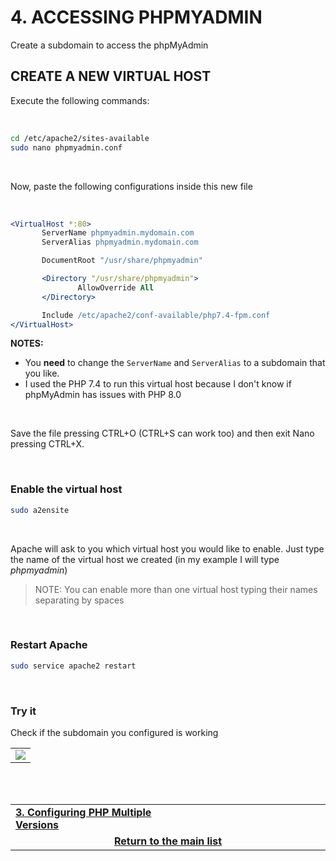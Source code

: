 # 4. ACCESSING PHPMYADMIN
Create a subdomain to access the phpMyAdmin

## CREATE A NEW VIRTUAL HOST
Execute the following commands:

<br>

```bash
cd /etc/apache2/sites-available
sudo nano phpmyadmin.conf
```

<br>

Now, paste the following configurations inside this new file

<br>

 ```apache
<VirtualHost *:80>
        ServerName phpmyadmin.mydomain.com
        ServerAlias phpmyadmin.mydomain.com

        DocumentRoot "/usr/share/phpmyadmin"

        <Directory "/usr/share/phpmyadmin">
                AllowOverride All
        </Directory>

        Include /etc/apache2/conf-available/php7.4-fpm.conf
</VirtualHost>
```

**NOTES:**
 - You **need** to change the `ServerName` and `ServerAlias` to a subdomain that you like.
 - I used the PHP 7.4 to run this virtual host because I don't know if phpMyAdmin has issues with PHP 8.0

<br>

Save the file pressing CTRL+O (CTRL+S can work too) and then exit Nano pressing CTRL+X.

<br>

### Enable the virtual host

```bash
sudo a2ensite
```

<br>

Apache will ask to you which virtual host you would like to enable.
Just type the name of the virtual host we created (in my example I will type *phpmyadmin*)

> NOTE: You can enable more than one virtual host typing their names separating by spaces

<br>

### Restart Apache

```bash
sudo service apache2 restart
```

<br>

### Try it
Check if the subdomain you configured is working
<table><tr><td>
  <img src="https://user-images.githubusercontent.com/49572917/111044984-79aff680-842a-11eb-8ef8-0f5ea3b6a8c1.png">
</td></tr></table>

<br><br>
<div>
    <table width="9000">
        <tr>
            <td width="9000">
                <a href="https://github.com/andregalastri/tutorials/blob/main/Ubuntu%20Server/3.%20Configuring%20PHP%20Multiple%20Versions.md"><b>3. Configuring PHP Multiple Versions</b></a>
            </td>
            <td width="50%" align="right">
                <a href=""><b></b></a>
            </td>
        </tr>
        <tr>
            <td width="9000" colspan="2" align="center">
                <a href="">
                    <b>Return to the main list</b>
                </a>
            </td>
        </tr>
    </table>
</div>

